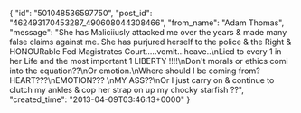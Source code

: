  {
   "id": "501048536597750",
   "post_id": "462493170453287_490608044308466",
   "from_name": "Adam Thomas",
   "message": "She has Maliciiusly attacked me over the years & made many false claims against me. She has purjured herself to the police & the Right & HONOURable Fed Magistrates Court.....vomit...heave..\nLied to every 1 in her Life and the most important 1 LIBERTY !!!!\nDon't morals or ethics comi into the equation??\nOr emotion.\nWhere should I be coming from?   HEART???\nEMOTION??? \nMY ASS??\nOr I just carry on & continue to clutch my ankles & cop her strap on up my chocky starfish ??",
   "created_time": "2013-04-09T03:46:13+0000"
 }
